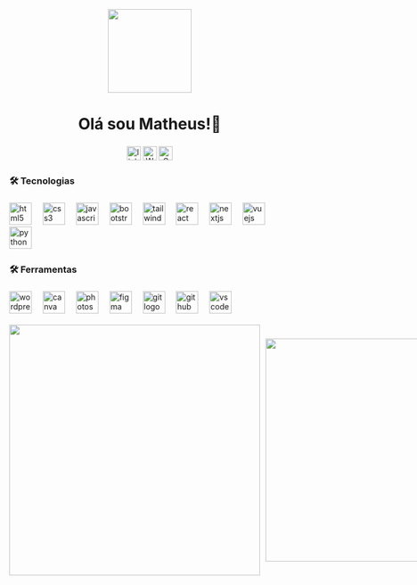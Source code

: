
<div align="center">
  <img height="150" src="https://media2.giphy.com/media/v1.Y2lkPTc5MGI3NjExZmxqeDJkOWtzejQ0OG1obmNhcDV0Mzhscjlmczh1NjBkcGwwbmZ3OCZlcD12MV9pbnRlcm5hbF9naWZfYnlfaWQmY3Q9Zw/HBY1eWGzDALwnyeHPw/giphy.gif"  />
</div>

###

<h1 align="center">Olá sou Matheus!👋</h1>

###

<div align="center">
  <a href="https://www.linkedin.com/in/matheus-schran12/"><img src="https://img.shields.io/static/v1?message=LinkedIn&logo=linkedin&label=&color=0077B5&logoColor=white&labelColor=&style=for-the-badge" height="25" alt="linkedin logo"  /></a>
  <img src="https://img.shields.io/badge/WhatsApp-25D366?style=for-the-badge&logo=whatsapp&logoColor=white" height="25" alt="Whatsapp logo"  />
  <img src="https://img.shields.io/badge/Gmail-D14836?style=for-the-badge&logo=gmail&logoColor=white" height="25" alt="Gmail logo"  />
</div>

###

<h3 align="left">🛠 Tecnologias </h3>

###

<div align="left">
  <img src="https://cdn.jsdelivr.net/gh/devicons/devicon/icons/html5/html5-original.svg" height="40" alt="html5 logo"  />
  <img width="12" />
  <img src="https://cdn.jsdelivr.net/gh/devicons/devicon/icons/css3/css3-original.svg" height="40" alt="css3 logo"  />
  <img width="12" />
  <img src="https://cdn.jsdelivr.net/gh/devicons/devicon/icons/javascript/javascript-original.svg" height="40" alt="javascript logo"  />
  <img width="12" />
  <img src="https://cdn.jsdelivr.net/gh/devicons/devicon/icons/bootstrap/bootstrap-original.svg" height="40" alt="bootstrap logo"  />
  <img width="12" />
  <img src="https://cdn.jsdelivr.net/gh/devicons/devicon/icons/tailwindcss/tailwindcss-original-wordmark.svg" height="40" alt="tailwindcss logo"  />
  <img width="12" />
  <img src="https://cdn.jsdelivr.net/gh/devicons/devicon/icons/react/react-original.svg" height="40" alt="react logo"  />
  <img width="12" />
  <img src="https://cdn.jsdelivr.net/gh/devicons/devicon/icons/nextjs/nextjs-original.svg" height="40" alt="nextjs logo"  />
  <img width="12" />
  <img src="https://cdn.jsdelivr.net/gh/devicons/devicon/icons/vuejs/vuejs-original.svg" height="40" alt="vuejs logo"  />
  <img width="12" />
  <img src="https://cdn.jsdelivr.net/gh/devicons/devicon/icons/python/python-original.svg" height="40" alt="python logo"  />
  <img width="12" />
</div>

###

<h3 align="left">🛠 Ferramentas</h3>

###
<div align="left">
  <img src="https://cdn.jsdelivr.net/gh/devicons/devicon/icons/wordpress/wordpress-original.svg" height="40" alt="wordpress logo"  />
  <img width="12" />
  <img src="https://cdn.jsdelivr.net/gh/devicons/devicon/icons/canva/canva-original.svg" height="40" alt="canva logo"  />
  <img width="12" />
  <img src="https://cdn.jsdelivr.net/gh/devicons/devicon/icons/photoshop/photoshop-plain.svg" height="40" alt="photoshop logo"  />
  <img width="12" />
  <img src="https://cdn.jsdelivr.net/gh/devicons/devicon/icons/figma/figma-original.svg" height="40" alt="figma logo"  />
  <img width="12" />
  <img src="https://cdn.jsdelivr.net/gh/devicons/devicon/icons/git/git-original.svg" height="40" alt="git logo"  />
  <img width="12" />
  <img src="https://cdn.jsdelivr.net/gh/devicons/devicon/icons/github/github-original.svg" height="40" alt="github logo"  />
  <img width="12" />
  <img src="https://cdn.jsdelivr.net/gh/devicons/devicon/icons/vscode/vscode-original.svg" height="40" alt="vscode logo"  />
</div>
<br>

<div style="display: flex; gap: 10px; align-items: center;">
  <img src="https://github-readme-stats.vercel.app/api?username=Schran12&theme=prussian&show_icons=true&hide_border=true&count_private=true" width="450" />
  <img src="https://github-readme-stats.vercel.app/api/top-langs/?username=Schran12&theme=prussian&layout=compact&hide_border=true" width="400" />
</div>



